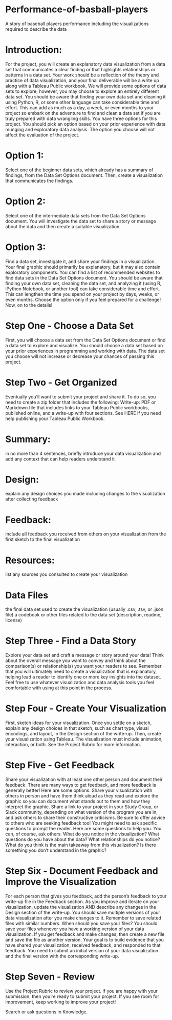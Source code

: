 # Performance-of-basball-players
A story of baseball players performance including the visualizations required to describe the data

# Introduction:
For the  project, you will create an explanatory data visualization from a data set that communicates a clear finding or that highlights relationships or patterns in a data set. Your work should be a reflection of the theory and practice of data visualization, and your final deliverable will be a write up along with a Tableau Public workbook.
We will provide some options of data sets to explore; however, you may choose to explore an entirely different data set. You should be aware that finding your own data set and cleaning it using Python, R, or some other language can take considerable time and effort. This can add as much as a day, a week, or even months to your project so embark on the adventure to find and clean a data set if you are truly prepared with data wrangling skills.
You have three options for this project. You should pick an option based on your prior experience with data munging and exploratory data analysis. The option you choose will not affect the evaluation of the project.
# Option 1:
Select one of the beginner data sets, which already has a summary of findings, from the Data Set Options document. Then, create a visualization that communicates the findings.
# Option 2:
Select one of the intermediate data sets from the Data Set Options document. You will investigate the data set to share a story or message about the data and then create a suitable visualization.
# Option 3:
Find a data set, investigate it, and share your findings in a visualization. Your final graphic should primarily be explanatory, but it may also contain exploratory components. You can find a list of recommended websites to find data sets in the Data Set Options document. You should be aware that finding your own data set, cleaning the data set, and analyzing it (using R, iPython Notebook, or another tool) can take considerable time and effort. This can lengthen the time you spend on your project by days, weeks, or even months. Choose the option only if you feel prepared for a challenge! 
Now, on to the details!
# Step One - Choose a Data Set
First, you will choose a data set from the Data Set Options document or find a data set to explore and visualize. You should choose a data set based on your prior experiences in programming and working with data. The data set you choose will not increase or decrease your chances of passing this project.
# Step Two - Get Organized
Eventually you’ll want to submit your project and share it. To do so, you need to create a zip folder that includes the following: 
Write-up: PDF or Markdown file that includes links to your Tableau Public workbooks, published online, and a write-up with four sections. See HERE if you need help publishing your Tableau Public Workbook.
# Summary:
in no more than 4 sentences, briefly introduce your data visualization and add any context that can help readers understand it
# Design: 
explain any design choices you made including changes to the visualization after collecting feedback
# Feedback:
include all feedback you received from others on your visualization from the first sketch to the final visualization
# Resources: 
list any sources you consulted to create your visualization
# Data Files
the final data set used to create the visualization (usually .csv, .tsv, or .json file)
a codebook or other files related to the data set (description, readme, license)
# Step Three - Find a Data Story
Explore your data set and craft a message or story around your data! Think about the overall message you want to convey and think about the comparison(s) or relationship(s) you want your readers to see. Remember that you will ultimately need to create a visualization that is explanatory, helping lead a reader to identify one or more key insights into the dataset. Feel free to use whatever visualization and data analysis tools you feel comfortable with using at this point in the process.
# Step Four - Create Your Visualization
First, sketch ideas for your visualization. Once you settle on a sketch, explain any design choices in that sketch, such as chart type, visual encodings, and layout, in the Design section of the write-up. Then, create your visualization using Tableau. The visualization must include animation, interaction, or both. See the Project Rubric for more information.
# Step Five - Get Feedback
Share your visualization with at least one other person and document their feedback. There are many ways to get feedback, and more feedback is generally better! Here are some options.
Share your visualization with others in person and have them think aloud as they read and explore the graphic so you can document what stands out to them and how they interpret the graphic.
Share a link to your project in your Study Group, or Slack community, depending on what version of the program you are in, and ask others to share their constructive criticisms. Be sure to offer advice to others who are seeking feedback too!
You might need to ask specific questions to prompt the reader. Here are some questions to help you. You can, of course, ask others.
What do you notice in the visualization?
What questions do you have about the data?
What relationships do you notice?
What do you think is the main takeaway from this visualization?
Is there something you don’t understand in the graphic?
# Step Six - Document Feedback and Improve the Visualization
For each person that gives you feedback, add the person’s feedback to your write-up file in the Feedback section. As you improve and iterate on your visualization, update the visualization AND describe any changes in the Design section of the write-up.
You should save multiple versions of your data visualization after you make changes to it. Remember to save related files with similar numbers.
When should you save your files? You should save your files whenever you have a working version of your data visualization. If you get feedback and make changes, then create a new file and save the file as another version. 
Your goal is to build evidence that you have shared your visualization, received feedback, and responded to that feedback. You need to submit an initial version of your data visualization and the final version with the corresponding write-up.
# Step Seven - Review
Use the Project Rubric to review your project. If you are happy with your submission, then you’re ready to submit your project. If you see room for improvement, keep working to improve your project!


Search or ask questions in Knowledge.


